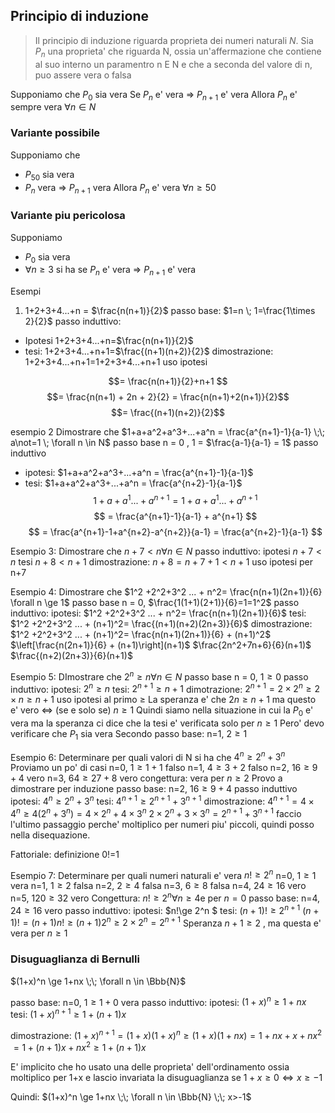 ## Principio di induzione
>Il principio di induzione riguarda proprieta dei numeri naturali $N$.
>Sia $P_n$ una proprieta' che riguarda N, ossia un'affermazione che contiene al suo interno un paramentro n E N e che a seconda del valore di n, puo assere vera o falsa

Supponiamo che
$P_0$ sia vera
Se $P_n$ e' vera => $P_{n+1}$ e' vera
Allora $P_n$ e' sempre vera 
$\forall n \in N$

### Variante possibile
Supponiamo che
- $P_{50}$ sia vera
- $P_n$ vera => $P_{n+1}$ vera
Allora $P_n$ e' vera $\forall n \ge 50$

### Variante piu pericolosa
Supponiamo
- $P_0$ sia vera
- $\forall n \ge 3$ si ha se $P_n$ e' vera => $P_{n+1}$ e' vera

Esempi
1. 1+2+3+4...+n = $\frac{n(n+1)}{2}$ 
passo base: $1=n \; 1=\frac{1\times 2}{2}$
passo induttivo: 
- Ipotesi 1+2+3+4...+n=$\frac{n(n+1)}{2}$
- tesi: 1+2+3+4...+n+1=$\frac{(n+1)(n+2)}{2}$
dimostrazione: 
1+2+3+4...+n+1=1+2+3+4...+n+1
uso ipotesi

$$= \frac{n(n+1)}{2}+n+1 $$
$$= \frac{n(n+1) + 2n + 2}{2} = \frac{n(n+1)+2(n+1)}{2}$$
$$= \frac{(n+1)(n+2)}{2}$$

esempio 2
Dimostrare che $1+a+a^2+a^3+...+a^n = \frac{a^{n+1}-1}{a-1} \;\; a\not=1 \; \forall n \in N$
passo base
n = 0 , 1 = $\frac{a-1}{a-1} = 1$
passo induttivo
- ipotesi: $1+a+a^2+a^3+...+a^n = \frac{a^{n+1}-1}{a-1}$ 
- tesi: $1+a+a^2+a^3+...+a^n = \frac{a^{n+2}-1}{a-1}$
$$1+a+a^1...+a^{n+1}=1+a+a^1...+a^{n+1} $$
$$ = \frac{a^{n+1}-1}{a-1} + a^{n+1} $$
$$ = \frac{a^{n+1}-1+a^{n+2}-a^{n+2}}{a-1} = \frac{a^{n+2}-1}{a-1} $$


Esempio 3:
Dimostrare che $n+7<n \forall n \in N$
passo induttivo:
ipotesi $n+7<n$
tesi $n+8<n+1$
dimostrazione: $n+8=n+7+1 < n+1$
uso ipotesi per n+7

Esempio 4:
Dimostrare che $1^2 +2^2+3^2 ... + n^2= \frac{n(n+1)(2n+1)}{6} \forall n \ge 1$
passo base
n = 0, $\frac{1(1+1)(2+1)}{6}=1=1^2$
passo induttivo:
ipotesi: $1^2 +2^2+3^2 ... + n^2= \frac{n(n+1)(2n+1)}{6}$
tesi: $1^2 +2^2+3^2 ... + (n+1)^2= \frac{(n+1)(n+2)(2n+3)}{6}$
dimostrazione:
$1^2 +2^2+3^2 ... + (n+1)^2= \frac{n(n+1)(2n+1)}{6} + (n+1)^2$
$\left[\frac{n(2n+1)}{6} + (n+1)\right](n+1)$
$\frac{2n^2+7n+6}{6}(n+1)$
$\frac{(n+2)(2n+3)}{6}(n+1)$

Esempio 5:
DImostrare che $2^n\ge n \forall n \in N$
passo base
n = 0, $1 \ge 0$
passo induttivo:
ipotesi: $2^n \ge n$
tesi: $2^{n+1} \ge n+1$
dimotrazione:
$2^{n+1} = 2 \times 2^n \ge 2 \times n \ge n+1$
uso ipotesi al primo $\ge$
La speranza e' che $2n\ge n+1$ ma questo e' vero <=> (se e solo se) $n\ge1$
Quindi siamo nella situazione in cui la $P_0$ e' vera ma la speranza ci dice che la tesi e' verificata solo per $n\ge 1$
Pero' devo verificare che $P_1$ sia vera
Secondo passo base: n=1, $2\ge 1$

Esempio 6:
Determinare per quali valori di N si ha che $4^n \ge 2^n+3^n$
Proviamo un po' di casi
n=0, $1\ge 1+1$ falso
n=1, $4\ge 3+2$ falso
n=2, $16\ge 9 + 4$ vero
n=3, $64 \ge 27 + 8$ vero
congettura: vera per $n\ge2$
Provo a dimostrare per induzione
passo base:
n=2, $16\ge 9 + 4$ 
passo induttivo
ipotesi:
$4^n\ge2^n+3^n$
tesi:
$4^{n+1}\ge2^{n+1}+3^{n+1}$
dimostrazione:
$4^{n+1}= 4 \times 4^n \ge 4(2^n+3^n) = 4\times 2^n + 4\times3^n$
$2\times 2^n + 3\times3^n = 2^{n+1}+3^{n+1}$
faccio l'ultimo passaggio perche' moltiplico per numeri piu' piccoli, quindi posso nella disequazione.

Fattoriale:
definizione 0!=1

Esempio 7:
Determinare per quali numeri naturali e' vera $n! \ge 2^n$
n=0, $1\ge1$ vera
n=1, $1\ge2$ falsa
n=2, $2\ge4$ falsa
n=3, $6\ge8$ falsa
n=4, $24\ge16$ vero
n=5, $120\ge32$ vero
Congettura: $n!\ge 2^n \forall n\ge4 \text{e per } n=0$
passo base:
n=4, $24\ge16$ vero
passo induttivo:
ipotesi: $n!\ge 2^n $
tesi: $(n+1)!\ge 2^{n+1}$
$(n+1)!= (n+1)n! \ge (n+1)2^n \ge 2\times2^n = 2^{n+1}$
Speranza $n+1\ge2$ , ma questa e' vera per $n\ge1$


### Disuguaglianza di Bernulli


$(1+x)^n \ge 1+nx \;\; \forall n \in \Bbb{N}$

passo base:
n=0, $1\ge 1+0$ vera
passo induttivo:
ipotesi: $(1+x)^n \ge 1+nx$
tesi: $(1+x)^{n+1} \ge 1+(n+1)x$

dimostrazione:
$(1+x)^{n+1}=(1+x)(1+x)^n\ge (1+x)(1+nx)=1+nx+x+nx^2$
$=1+(n+1)x+nx^2 \ge 1+(n+1)x$

E' implicito che ho usato una delle proprieta' dell'ordinamento ossia moltiplico per 1+x e lascio invariata la disuguaglianza se $1+x\ge0 \iff x\ge -1$

Quindi:
$(1+x)^n \ge 1+nx \;\; \forall n \in \Bbb{N} \;\; x>-1$
